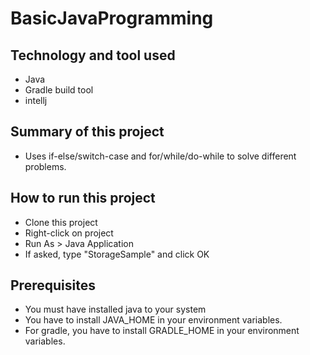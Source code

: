 # BasicJavaProgramming

## Technology and tool used
- Java
- Gradle build tool
- intellj

## Summary of this project
- Uses if-else/switch-case and for/while/do-while to solve different problems.

## How to run this project
- Clone this project
- Right-click on project
- Run As > Java Application
- If asked, type "StorageSample" and click OK

## Prerequisites
- You must have installed java to your system
- You have to install JAVA_HOME in your environment variables.
- For gradle, you have to install GRADLE_HOME in your environment variables.





